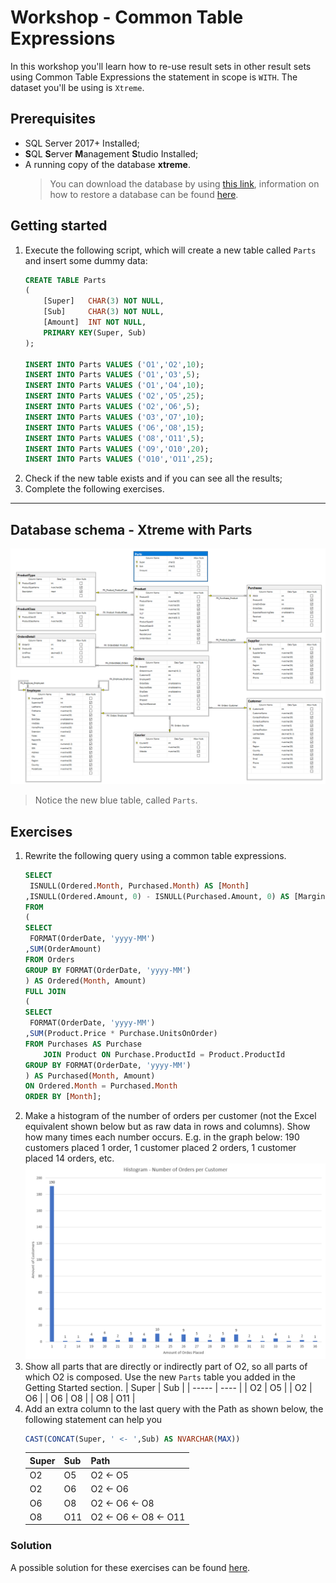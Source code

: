 # Workshop - **C**ommon **T**able **E**xpressions
In this workshop you'll learn how to re-use result sets in other result sets using Common Table Expressions the statement in scope is `WITH`. The dataset you'll be using is `Xtreme`.

## Prerequisites
- SQL Server 2017+ Installed;
- **S**QL **S**erver **M**anagement **S**tudio Installed;
- A running copy of the database **xtreme**.
    > You can download the database by using [this link](https://github.com/HOGENT-Databases/DB2-Workshops/raw/master/databases/xtreme.bak), information on how to restore a database can be found [here](https://docs.microsoft.com/en-us/sql/relational-databases/backup-restore/restore-a-database-backup-using-ssms?view=sql-server-ver15).

## Getting started
1. Execute the following script, which will create a new table called `Parts` and insert some dummy data:
    ```sql
    CREATE TABLE Parts 
    (
        [Super]   CHAR(3) NOT NULL,
        [Sub]     CHAR(3) NOT NULL,
        [Amount]  INT NOT NULL,
        PRIMARY KEY(Super, Sub)
    );

    INSERT INTO Parts VALUES ('O1','O2',10);
    INSERT INTO Parts VALUES ('O1','O3',5);
    INSERT INTO Parts VALUES ('O1','O4',10);
    INSERT INTO Parts VALUES ('O2','O5',25);
    INSERT INTO Parts VALUES ('O2','O6',5);
    INSERT INTO Parts VALUES ('O3','O7',10);
    INSERT INTO Parts VALUES ('O6','O8',15);
    INSERT INTO Parts VALUES ('O8','O11',5);
    INSERT INTO Parts VALUES ('O9','O10',20);
    INSERT INTO Parts VALUES ('O10','O11',25);
    ```
2. Check if the new table exists and if you can see all the results;
3. Complete the following exercises.

---

## Database schema - Xtreme with Parts
![img](images/diagram-xtreme-parts.png)
> Notice the new blue table, called `Parts`.

## Exercises
1. Rewrite the following query using a common table expressions.
    ```sql
    SELECT 
     ISNULL(Ordered.Month, Purchased.Month) AS [Month]
    ,ISNULL(Ordered.Amount, 0) - ISNULL(Purchased.Amount, 0) AS [Margin]
    FROM
    (
    SELECT 
     FORMAT(OrderDate, 'yyyy-MM')
    ,SUM(OrderAmount)
    FROM Orders
    GROUP BY FORMAT(OrderDate, 'yyyy-MM')
    ) AS Ordered(Month, Amount)
    FULL JOIN
    (
    SELECT 
     FORMAT(OrderDate, 'yyyy-MM')
    ,SUM(Product.Price * Purchase.UnitsOnOrder)
    FROM Purchases AS Purchase
        JOIN Product ON Purchase.ProductId = Product.ProductId
    GROUP BY FORMAT(OrderDate, 'yyyy-MM')
    ) AS Purchased(Month, Amount) 
    ON Ordered.Month = Purchased.Month
    ORDER BY [Month];
    ```
2. Make a histogram of the number of orders per customer (not the Excel equivalent shown below but as raw data in rows and columns). Show how many times each number occurs. E.g. in the graph below: 190 customers placed 1 order, 1 customer placed 2 orders, 1 customer placed 14 orders, etc. 
    ![img](images/histogran-xtreme-exercise2-solution.png)
3. Show all parts that are directly or indirectly part of O2, so all parts of which O2 is composed. Use the new `Parts` table you added in the Getting Started section.
    | Super | Sub  |
    | ----- | ---- |
    | O2    |  O5  |
    | O2    |  O6  |
    | O6    |  O8  |
    | O8    | O11  |
4. Add an extra column to the last query with the Path as shown below, the following statement can help you 
    ```sql
    CAST(CONCAT(Super, ' <- ',Sub) AS NVARCHAR(MAX))
    ```
    | Super | Sub  | Path                  |
    | ----- | ---- | --------------------- |
    | O2    |  O5  | O2 <- O5              |
    | O2    |  O6  | O2 <- O6              |
    | O6    |  O8  | O2 <- O6 <- O8        |
    | O8    | O11  | O2 <- O6 <- O8 <- O11 |

### Solution
A possible solution for these exercises can be found [here](solutions/cte.md).
